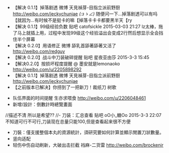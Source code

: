 ﻿+ 【解决 0.1.1】掉落剧透 微博 天見禎芽-目指立派前野厨 http://weibo.com/jeckychunjae _(:зゝ∠)_ 随便问一下...掉落剧透可以有吗【就因为...有时候不是挺卡的嘛【掉落卡卡卡都要黑半天【ry
+ 【解决 0.1.1】99级经验负数 贴吧 catofsickle 2015-03-03 21:27 lz太棒，拖了马上就插上用，过程中发现99级这个经验溢出会变成2行然后想显示全会挡住半个屏幕
+ 【解决 0.2.0】用语修正 微博 舔乳首舔著舔著又活了 http://weibo.com/redguy
+ 【解决 0.2.0】战斗中刀装破碎提醒 贴吧 星夜亚由莎 2015-3-3 15:45
+ 【解决0.2.0】按损坏程度提醒 @ 墨安就是lemonaoko http://weibo.com/u/2205898292
+ 【解决 0.1.1】掉落剧透 微博 天見禎芽-目指立派前野厨 http://weibo.com/jeckychunjae
+ 【之前版本已解决】你捞到了一把新刀！裁纸刀 树歌

- 队伍界面的时间提醒  生亦求喂食 http://weibo.com/u/2206048461
- 新增/設計：倒數計時總覽畫面

//描述不清 所以是希望??
//- 刀装：汇总查看 贴吧 oO小_糖Oo 2015-3-3 22:07 不知道可行不可行,刀装现在总量只能100,但是查看起来很不方便

- 刀裝：僅支援整個本丸的資源統計，須研究要如何計算並顯示閒置刀狀數量。
- 竖向适配
- 轻伤中伤自动刷新，大破出击拦截 裆麻-二货雷 http://weibo.com/brockenjr
